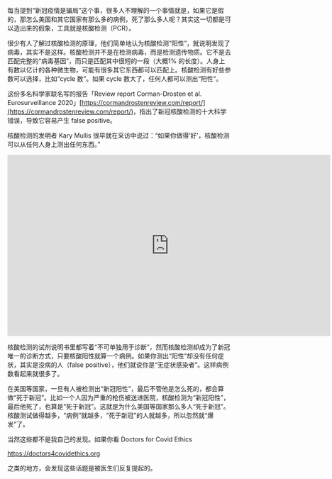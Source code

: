 每当提到“新冠疫情是骗局”这个事，很多人不理解的一个事情就是，如果它是假的，那怎么美国和其它国家有那么多的病例，死了那么多人呢？其实这一切都是可以造出来的假象，工具就是核酸检测（PCR）。

很少有人了解过核酸检测的原理，他们简单地认为核酸检测“阳性”，就说明发现了病毒，其实不是这样。核酸检测并不是在检测病毒，而是检测遗传物质。它不是去匹配完整的“病毒基因”，而只是匹配其中很短的一段（大概1% 的长度）。人身上有数以亿计的各种微生物，可能有很多其它东西都可以匹配上。核酸检测有好些参数可以选择，比如“cycle 数”。如果 cycle 数大了，任何人都可以测出“阳性”。

<span>这份多名科学家联名写的报告「Review report Corman-Drosten et al. Eurosurveillance 2020」</span>[https://cormandrostenreview.com/report/](https://cormandrostenreview.com/report/)<span>，指出了新冠核酸检测的十大科学错误，导致它容易产生 false positive。</span>

核酸检测的发明者 Kary Mullis 很早就在采访中说过：“如果你做得‘好’，核酸检测可以从任何人身上测出任何东西。”

<div id="youtube2-VHmVj3LTqrU" class="youtube-wrap" data-attrs="{&quot;videoId&quot;:&quot;VHmVj3LTqrU&quot;,&quot;startTime&quot;:null,&quot;endTime&quot;:null}">

<div class="youtube-inner"><iframe src="https://www.youtube-nocookie.com/embed/VHmVj3LTqrU?rel=0&amp;autoplay=0&amp;showinfo=0&amp;enablejsapi=0" frameborder="0" loading="lazy" gesture="media" allow="autoplay; fullscreen" allowautoplay="true" allowfullscreen="true" width="728" height="409"></iframe></div>


核酸检测的试剂说明书里都写着“不可单独用于诊断”，然而核酸检测却成为了新冠唯一的诊断方式，只要核酸阳性就算一个病例。如果你测出“阳性”却没有任何症状，其实是没病的人（false positive），他们就说你是“无症状感染者”。这样病例数看起来就很多了。

在美国等国家，一旦有人被检测出“新冠阳性”，最后不管他是怎么死的，都会算做“死于新冠”。比如一个人因为严重的枪伤被送进医院，核酸检测为“新冠阳性”，最后他死了，也算是“死于新冠”。这就是为什么美国等国家那么多人“死于新冠”。核酸测试做得越多，“病例”就越多，“死于新冠”的人就越多，所以忽然就“爆发”了。

当然这些都不是我自己的发现。如果你看 Doctors for Covid Ethics

https://doctors4covidethics.org

之类的地方，会发现这些话题是被医生们反复提起的。

